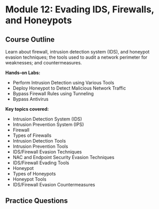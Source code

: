 # Module 12: Evading IDS, Firewalls, and Honeypots

## Course Outline

Learn about firewall, intrusion detection system (IDS), and honeypot evasion techniques; the tools used to audit a network perimeter for weaknesses; and countermeasures.

**Hands-on Labs:**

- Perform Intrusion Detection using Various Tools
- Deploy Honeypot to Detect Malicious Network Traffic
- Bypass Firewall Rules using Tunneling
- Bypass Antivirus

**Key topics covered:**

- Intrusion Detection System (IDS)
- Intrusion Prevention System (IPS)
- Firewall
- Types of Firewalls
- Intrusion Detection Tools
- Intrusion Prevention Tools
- IDS/Firewall Evasion Techniques
- NAC and Endpoint Security Evasion Techniques
- IDS/Firewall Evading Tools
- Honeypot
- Types of Honeypots
- Honeypot Tools
- IDS/Firewall Evasion Countermeasures

## Practice Questions